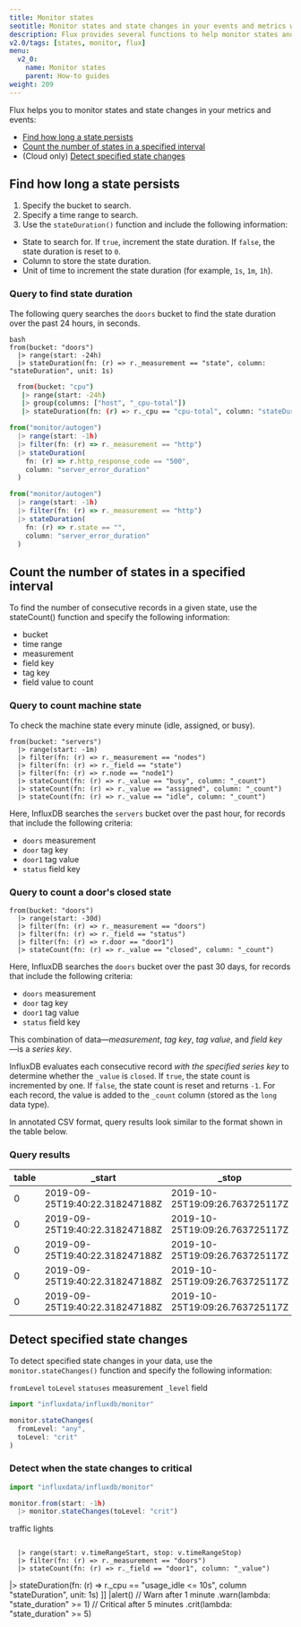 ```yaml
---
title: Monitor states
seotitle: Monitor states and state changes in your events and metrics with Flux.
description: Flux provides several functions to help monitor states and state changes in your data.
v2.0/tags: [states, monitor, flux]
menu:
  v2_0:
    name: Monitor states
    parent: How-to guides
weight: 209
---
```


Flux helps you to monitor states and state changes in your metrics and events:

- [Find how long a state persists](#find-how-long-a-state-persists)
- [Count the number of states in a specified interval](#count-the-number-of-states-in-a-specified-interval)
- (Cloud only) [Detect specified state changes](#detect-specified-state-changes)

## Find how long a state persists

1. Specify the bucket to search.
2. Specify a time range to search.
3. Use the `stateDuration()` function and include the following information:

  - State to search for. If `true`, increment the state duration. If `false`, the state duration is reset to `0`.
  - Column to store the state duration.
  - Unit of time to increment the state duration (for example, `1s`, `1m`, `1h`).
  <!-- if the unit isn't specified...is there a default value added, or throw an error? -->

### Query to find state duration

The following query searches the `doors` bucket to find the state duration over the past 24 hours, in seconds. <!-- what if you're looking for the the duration of all states, would you filter by the specified "state" you're looking for before the stateDuration() function? -->

```
bash
from(bucket: "doors")
  |> range(start: -24h)
  |> stateDuration(fn: (r) => r._measurement == "state", column: "stateDuration", unit: 1s)
```

```bash
  from(bucket: "cpu")
   |> range(start: -24h)
   |> group(columns: ["host", "_cpu-total"])
   |> stateDuration(fn: (r) => r._cpu == "cpu-total", column: "stateDuration", unit: 1s)
```

```js
from("monitor/autogen")
  |> range(start: -1h)
  |> filter(fn: (r) => r._measurement == "http")
  |> stateDuration(
    fn: (r) => r.http_response_code == "500",
    column: "server_error_duration"
  )
```

```js
from("monitor/autogen")
  |> range(start: -1h)
  |> filter(fn: (r) => r._measurement == "http")
  |> stateDuration(
    fn: (r) => r.state == "",
    column: "server_error_duration"
  )
```


## Count the number of states in a specified interval

 To find the number of consecutive records in a given state, use the stateCount() function and specify the following information:

- bucket
- time range
- measurement
- field key
- tag key
- field value to count

### Query to count machine state

To check the machine state every minute (idle, assigned, or busy).

```
from(bucket: "servers")
  |> range(start: -1m)
  |> filter(fn: (r) => r._measurement == "nodes")
  |> filter(fn: (r) => r._field == "state")
  |> filter(fn: (r) => r.node == "node1")
  |> stateCount(fn: (r) => r._value == "busy", column: "_count")
  |> stateCount(fn: (r) => r._value == "assigned", column: "_count")
  |> stateCount(fn: (r) => r._value == "idle", column: "_count")
```

Here, InfluxDB searches the `servers` bucket over the past hour, for records that include the following criteria:

- `doors` measurement
- `door` tag key
- `door1` tag value
- `status` field key

### Query to count a door's closed state

```
from(bucket: "doors")
  |> range(start: -30d)
  |> filter(fn: (r) => r._measurement == "doors")
  |> filter(fn: (r) => r._field == "status")
  |> filter(fn: (r) => r.door == "door1")
  |> stateCount(fn: (r) => r._value == "closed", column: "_count")
```

Here, InfluxDB searches the `doors` bucket over the past 30 days, for records that include the following criteria:

- `doors` measurement
- `door` tag key
- `door1` tag value
- `status` field key

This combination of data—_measurement_, _tag key_, _tag value_, and _field key_ —is a _series key_. <!-- test this. Each unique series key represents a new table? or do new, unique field values trigger a new table too?-->

InfluxDB evaluates each consecutive record _with the specified series key_ to determine whether the `_value` is `closed`. If `true`, the state count is incremented by one. If `false`, the state count is reset and returns `-1`. For each record, the value is added to the `_count` column (stored as the `long` data type).

In annotated CSV format, query results look similar to the format shown in the table below.

### Query results

| table | _start  |   _stop    |    _time         | _value | _field | _measurement | door  | _count |
|  ---  |  ---  |  ---  |  ---  |  ---  |  ---  |  ---  |  ---  | ---|
| 0     | 2019-09-25T19:40:22.318247188Z | 2019-10-25T19:09:26.763725117Z | 2019-10-18T12:00:00Z | closed | status | doors        | door1 | 1      |
| 0   |   2019-09-25T19:40:22.318247188Z     |  	2019-10-25T19:09:26.763725117Z     | 2019-10-18T12:33:20Z      |      open |    status   |   doors    |  door1     |-1|
| 0    |  2019-09-25T19:40:22.318247188Z     |  2019-10-25T19:09:26.763725117Z     |  	2019-10-20T23:45:05Z    |    closed   |  	status     |   doors	    |   door1    |1|
| 0    |    2019-09-25T19:40:22.318247188Z   |   2019-10-25T19:09:26.763725117Z    |   2019-10-21T12:00:00Z    |closed       |  status     |   doors    |   door1    |2|
| 0    | 2019-09-25T19:40:22.318247188Z      |  2019-10-25T19:09:26.763725117Z     |  2019-10-22T12:33:20Z     |    open   |   status    |    doors   | door1      |-1|


## Detect specified state changes

To detect specified state changes in your data, use the `monitor.stateChanges()` function and specify the following information:

`fromLevel`
`toLevel`
`statuses` measurement
`_level` field

<!-- do they have to import the monitor package? -->
```js
import "influxdata/influxdb/monitor"

monitor.stateChanges(
  fromLevel: "any",
  toLevel: "crit"
)
```


### Detect when the state changes to critical
```js
import "influxdata/influxdb/monitor"

monitor.from(start: -1h)
  |> monitor.stateChanges(toLevel: "crit")
```




traffic lights

```from(bucket: "doors")

  |> range(start: v.timeRangeStart, stop: v.timeRangeStop)
  |> filter(fn: (r) => r._measurement == "doors")
  |> stateCount(fn: (r) => r._field == "door1", column: "_value")
```


   |> stateDuration(fn: (r) => r._cpu == "usage_idle <= 10s", column "stateDuration", unit: 1s)
  ]]
  |alert()
    // Warn after 1 minute
    .warn(lambda: "state_duration" >= 1)
    // Critical after 5 minutes
    .crit(lambda: "state_duration" >= 5)
```